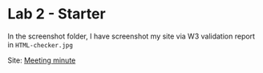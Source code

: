 # Lab 2 - Starter
In the screenshot folder, I have screenshot my site via W3 validation report in `HTML-checker.jpg`


Site: [Meeting minute](https://jayden789.github.io/Lab2_Starter/)
